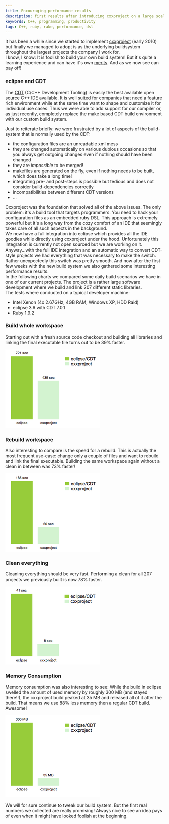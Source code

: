 ```yaml
---
title: Encouraging performance results
description: first results after introducing cxxproject on a large scale
keywords: C++, programming, productivity
tags: C++, ruby, rake, performance, dsl
---
```


It has been a while since we started to implement [cxxproject](https://github.com/marcmo/cxxproject) (early 2010) but finally we managed to adopt is as the underlying buildsystem throughout the largest projects the company I work for.  
I know, I know: It is foolish to build your own build system! But it's quite a learning experience and can have it's own [merits]. And as we now see can pay off!  

<div class="information rightinfo">

### eclipse and CDT

The [CDT](http://eclipse.org/cdt/) (C/C++ Development Tooling) is easily the best available open source C++ IDE available. It is well suited for companies that need a feature rich environment while at the same time want to shape and customize it for individual use cases. Thus we were able to add support for our compiler or, as just recently, completely replace the make based CDT build environment with our custom build system.

</div>

Just to reiterate briefly: we were frustrated by a lot of aspects of the build-system that is normally used by the CDT: 

* the configuration files are an unreadable xml mess
* they are changed automatically on various dubious occasions so that you always get outgoing changes even if nothing should have been changed
* they are *impossible* to be merged!
* makefiles are generated on the fly, even if nothing needs to be built, which does take a long time!
* integrating pre- and post-steps is possible but tedious and does not consider build-dependencies correctly
* incompatibilities between different CDT versions
* ...

Cxxproject was the foundation that solved all of the above issues. The only problem: it's a build tool that targets programmers. You need to hack your configuration files as an embedded ruby DSL. This approach is extremely powerful but it's a long way from the cozy comfort of an IDE that seemingly takes care of all such aspects in the background.  
We now have a full integration into eclipse which provides all the IDE goodies while directly using cxxproject under the hood. Unfortunately this integration is currently not open sourced but we are working on it.  
Anyway...with the full IDE integration and an automatic way to convert CDT-style projects we had everything that was necessary to make the switch. Rather unexpectedly this switch was pretty smooth. And now after the first few weeks with the new build system we also gathered some interesting performance results.  
In the following charts we compared some daily build scenarios we have in one of our current projects. The project is a rather large software development where we build and link 207 different static libraries.  
The tests where conducted on a typical developer machine:

[merits]: /posts/2011-06-12-cxxproject.html

* Intel Xenon (4x 2.67GHz, 4GB RAM, Windows XP, HDD Raid)
* eclipse 3.6 with CDT 7.0.1
* Ruby 1.9.2

### Build whole workspace

Starting out with a fresh source code checkout and building all libraries and linking the final executable file turns out to be 39% faster.

![](/images/cxxproject_results/buildWorkspace.png)

### Rebuild workspace

Also interesting to compare is the speed for a rebuild. This is actually the most frequent use-case: change only a couple of files and want to rebuild and link the final executable.
Building the same workspace again without a clean in between was 73% faster!

![](/images/cxxproject_results/rebuildWorkspace.png)

### Clean everything

Cleaning everything should be very fast. Performing a clean for all 207 projects we previously built is now 78% faster.

![](/images/cxxproject_results/cleanEverything.png)

### Memory Consumption

Memory consumption was also interesting to see: While the build in eclipse swelled the amount of used memory by roughly 300 MB (and stayed there!!), the cxxproject build peaked at 35 MB and released all of it after the build.
That means we use 88% less memory then a regular CDT build. Awesome!

![](/images/cxxproject_results/memoryConsumption.png)

We will for sure continue to tweak our build system. But the first real numbers we collected are really promising! Always nice to see an idea pays of even when it might have looked foolish at the beginning.

